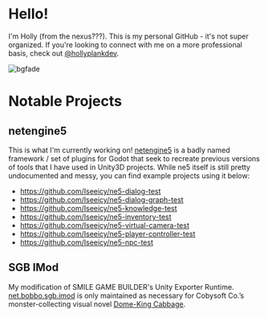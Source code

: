 # Hello!
I'm Holly (from the nexus???). This is my personal GitHub - it's not super organized. If you're looking to connect with me on a more professional basis, check out [@hollyplankdev](https://github.com/hollyplankdev/).

![bgfade](https://github.com/Iseeicy/Iseeicy/assets/1341063/ca47ace7-1897-439b-98d8-3777d9427769)

# Notable Projects
## netengine5
This is what I'm currently working on! [netengine5](https://github.com/Iseeicy/netengine5) is a badly named framework / set of plugins for Godot that seek to recreate previous versions of tools that I have used in Unity3D projects. While ne5 itself is still pretty undocumented and messy, you can find example projects using it below:
- https://github.com/Iseeicy/ne5-dialog-test
- https://github.com/Iseeicy/ne5-dialog-graph-test
- https://github.com/Iseeicy/ne5-knowledge-test
- https://github.com/Iseeicy/ne5-inventory-test
- https://github.com/Iseeicy/ne5-virtual-camera-test
- https://github.com/Iseeicy/ne5-player-controller-test
- https://github.com/Iseeicy/ne5-npc-test

## SGB IMod
My modification of SMILE GAME BUILDER's Unity Exporter Runtime. [net.bobbo.sgb.imod](https://github.com/BOBBO-NET/net.bobbo.sgb.imod) is only maintained as necessary for Cobysoft Co.’s monster-collecting visual novel [Dome-King Cabbage](https://store.steampowered.com/app/2092510/DomeKing_Cabbage/).
